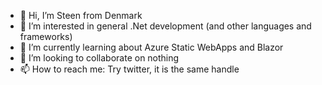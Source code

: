 - 👋 Hi, I’m Steen from Denmark
- 👀 I’m interested in general .Net development (and other languages and frameworks) 
- 🌱 I’m currently learning about Azure Static WebApps and Blazor
- 💞️ I’m looking to collaborate on nothing
- 📫 How to reach me: Try twitter, it is the same handle

<!---
steentj/steentj is a ✨ special ✨ repository because its `README.md` (this file) appears on your GitHub profile.
You can click the Preview link to take a look at your changes.
--->
